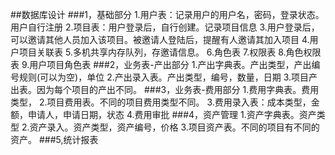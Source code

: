 ##数据库设计
###1，基础部分
	1.用户表：记录用户的用户名，密码，登录状态。用户自行注册
	2.项目表：用户登录后，自行创建。记录项目信息
	3.用户登录后，可以邀请其他人员加入该项目。被邀请人登陆后，提醒有人邀请其加入项目
	4.用户项目关联表
	5.多机共享内存队列，存邀请信息。
	6.角色表
	7.权限表
	8.角色权限表
	9.用户项目角色表
###2，业务表-产出部分
	1.产出字典表。产出类型，产出编号规则(可以为空)，单位
	2.产出录入表。产出类型，编号，数量，日期
	3.项目产出表。因为每个项目的产出不同。
###3，业务表-费用部分
	1.费用字典表。费用类型，
	2.项目费用表。不同的项目费用类型不同。
	3.费用录入表：成本类型，金额，申请人，申请日期，状态
	4.费用审批
###4，资产管理
	1.资产字典表。资产类型
	2.资产录入。资产类型，资产编号，价格
	3.项目资产表。不同的项目有不同的资产。
###5,统计报表